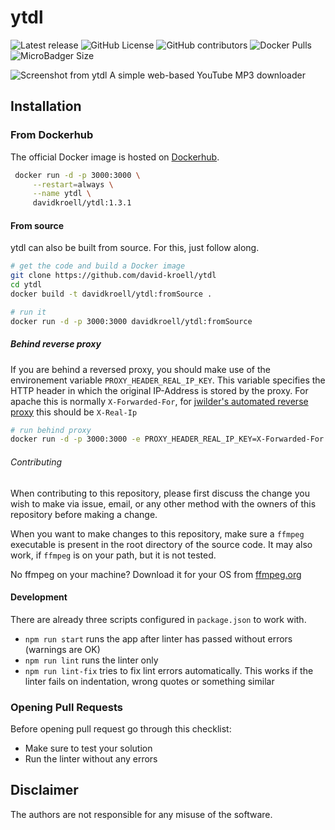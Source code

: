 # ytdl 
![Latest release](https://img.shields.io/github/release/david-kroell/ytdl.svg?style=flat-square&colorB=d83f87) 
![GitHub License](https://img.shields.io/github/license/david-kroell/ytdl.svg?style=flat-square) 
![GitHub contributors](https://img.shields.io/github/contributors/david-kroell/ytdl.svg?style=flat-square&colorB=green) 
![Docker Pulls](https://img.shields.io/docker/pulls/davidkroell/ytdl.svg?style=flat-square) 
![MicroBadger Size](https://img.shields.io/microbadger/image-size/davidkroell/ytdl.svg?style=flat-square)

![Screenshot from ytdl](screenshot.png "Screenshot from ytdl")
A simple web-based YouTube MP3 downloader

## Installation

### From Dockerhub
The official Docker image is hosted on [Dockerhub](https://hub.docker.com/r/davidkroell/ytdl/).

```bash
 docker run -d -p 3000:3000 \
     --restart=always \
     --name ytdl \
     davidkroell/ytdl:1.3.1
```

#### From source
ytdl can also be built from source. For this, just follow along.

```bash
# get the code and build a Docker image
git clone https://github.com/david-kroell/ytdl
cd ytdl
docker build -t davidkroell/ytdl:fromSource .

# run it
docker run -d -p 3000:3000 davidkroell/ytdl:fromSource
```

##### Behind reverse proxy

If you are behind a reversed proxy, you should make use of the environement variable `PROXY_HEADER_REAL_IP_KEY`. This variable specifies the HTTP header in which the original IP-Address is stored by the proxy. For apache this is normally `X-Forwarded-For`, for [jwilder's automated reverse proxy](https://github.com/jwilder/nginx-proxy) this should be `X-Real-Ip`

```bash
# run behind proxy
docker run -d -p 3000:3000 -e PROXY_HEADER_REAL_IP_KEY=X-Forwarded-For davidkroell/ytdl:fromSource
```

###### Contributing
When contributing to this repository, please first discuss the change you wish to make via issue, email, or any other method with the owners of this repository before making a change.

When you want to make changes to this repository, make sure a `ffmpeg` executable is present in the root directory of the source code. It may also work, if `ffmpeg` is on your path, but it is not tested.

No ffmpeg on your machine? Download it for your OS from [ffmpeg.org](https://www.ffmpeg.org/download.html)

#### Development
There are already three scripts configured in `package.json` to work with.

- `npm run start` runs the app after linter has passed without errors (warnings are OK)
- `npm run lint` runs the linter only
- `npm run lint-fix` tries to fix lint errors automatically. This works if the linter fails on indentation, wrong quotes or something similar

### Opening Pull Requests
Before opening pull request go through this checklist:
- Make sure to test your solution
- Run the linter without any errors

## Disclaimer
The authors are not responsible for any misuse of the software.
